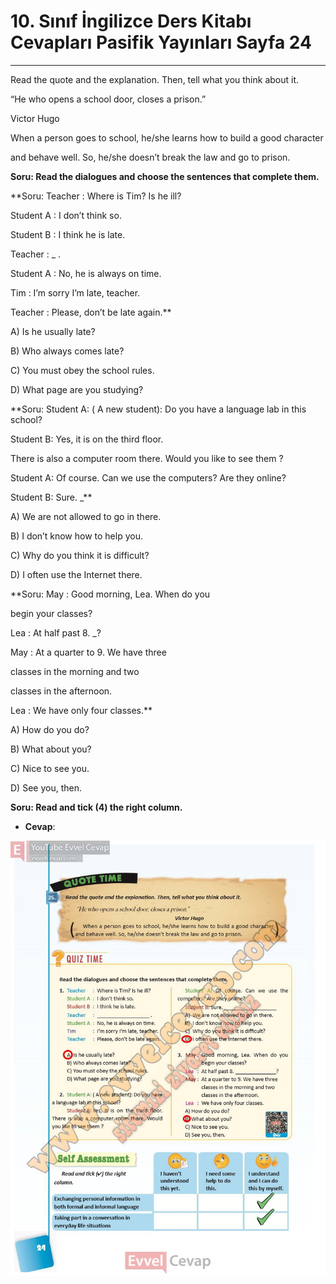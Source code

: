 # 10. Sınıf İngilizce Ders Kitabı Cevapları Pasifik Yayınları Sayfa 24

---

Read the quote and the explanation. Then, tell what you think about it.

“He who opens a school door, closes a prison.”

 Victor Hugo

 When a person goes to school, he/she learns how to build a good character

 and behave well. So, he/she doesn’t break the law and go to prison.

**Soru: Read the dialogues and choose the sentences that complete them.**

**Soru: Teacher : Where is Tim? Is he ill?

 Student A : I don’t think so.

 Student B : I think he is late.

 Teacher : _ .

 Student A : No, he is always on time.

 Tim : I’m sorry I’m late, teacher.

 Teacher : Please, don’t be late again.**

A) Is he usually late?

 B) Who always comes late?

 C) You must obey the school rules.

 D) What page are you studying?

**Soru: Student A: ( A new student): Do you have a language lab in this school?

 Student B: Yes, it is on the third floor.

 There is also a computer room there. Would you like to see them ?

 Student A: Of course. Can we use the computers? Are they online?

 Student B: Sure. _**

A) We are not allowed to go in there.

 B) I don’t know how to help you.

 C) Why do you think it is difficult?

 D) I often use the Internet there.

**Soru: May : Good morning, Lea. When do you

 begin your classes?

 Lea : At half past 8. _?

 May : At a quarter to 9. We have three

 classes in the morning and two

 classes in the afternoon.

 Lea : We have only four classes.**

A) How do you do?

 B) What about you?

 C) Nice to see you.

 D) See you, then.

**Soru: Read and tick (4) the right column.**

-   **Cevap**:

![Image 1](./image_1.jpg)